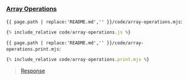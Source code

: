 ### [Array Operations](code.zip)

`{{ page.path | replace:'README.md','' }}/code/array-operations.mjs`:
```js
{% include_relative code/array-operations.js %}
```

`{{ page.path | replace:'README.md','' }}/code/array-operations.print.mjs`:
```js
{% include_relative code/array-operations.print.mjs %}
```

> [Response](response/array-operations.js)
